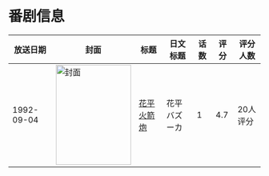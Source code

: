 # 番剧信息

|放送日期|封面|标题|日文标题|话数|评分|评分人数|
|---|---|---|---|---|---|---|
|1992-09-04|<img src="/img/no_icon_subject.png" alt="封面" style="width:150px;height:200px;object-fit:cover;">|[花平火箭炮](https://bangumi.tv/subject/78082)|花平バズーカ|1|4.7|20人评分|
